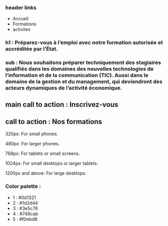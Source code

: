 ### header links 
- Accueil
- Formations
- activites

### h1 : Préparez-vous à l’emploi avec notre formation autorisée et accréditée par l’État.

### sub : Nous souhaitons préparer techniquement des stagiaires qualifiés dans les domaines des nouvelles technologies de l’information et de la communication (TIC). Aussi dans le domaine de la gestion et du management, qui deviendront des acteurs dynamiques de l’activité économique.

## main call to action  : Inscrivez-vous
## call to action : Nos formations


320px: For small phones.

480px: For larger phones.

768px: For tablets or small screens.

1024px: For small desktops or larger tablets.

1200px and above: For large desktops.


### Color palette :
- 1 : #0d1321
- 2 : #1d2d44
- 3 : #3e5c76
- 4 : #748cab
- 5 : #f0ebd8